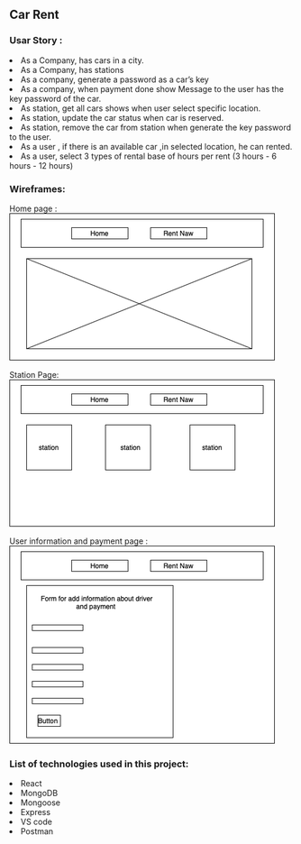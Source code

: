 ## Car Rent


### Usar Story :

<li> As a Company, has cars in a city.
<li>As a Company, has stations
<li>As a company, generate a password as a car’s key 
<li>As a company, when payment done show Message to the user has the key password of the car.
<li>As station, get all cars shows when user select specific location.
<li>As station, update the car status when car is reserved.
<li>As station, remove the car from station when generate the key password to the user.
<li>As a user , if there is an available car ,in selected location, he can rented.
<li>As a user, select 3 types of rental base of hours per rent (3 hours - 6 hours - 12 hours)




### Wireframes:
Home page :
![home page](HomePage.png)

Station Page:
![station page](station.png)

User information and payment page :
![User page](userPage.png)


### List of technologies used in this project:
<li>React
<li>MongoDB
<li>Mongoose
<li>Express
<li>VS code
<li>Postman
